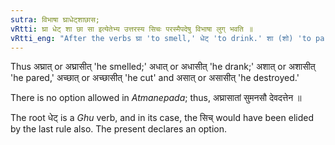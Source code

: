 ```yaml
---
sutra: विभाषा घ्राधेट्शाछास;
vRtti: घ्रा धेट् शा छा सा इत्येतेभ्य उत्तरस्य सिचः परस्मैपदेषु विभाषा लुग् भवति ॥
vRtti_eng: "After the verbs घ्रा 'to smell,' धेट् 'to drink.' शा (शो) 'to pare,' छा (छो) 'to cut,' and सा (सो) 'to destroy,' there is optionally the elision of सिच्, when the _parasmaipada_ terminations are employed."
---
```

Thus अघ्रात् or अघ्रासीत् 'he smelled;' अधात् or अधासीत् 'he drank;' अशात् or अशासीत् 'he pared,' अच्छात् or अच्छासीत् 'he cut' and असात् or असासीत् 'he destroyed.'

There is no option allowed in _Atmanepada_; thus, अघ्रासातां सुमनसौ देवदत्तेन ॥

The root धेट् is a _Ghu_ verb, and in its case, the सिच् would have been elided by the last rule also. The present declares an option.
